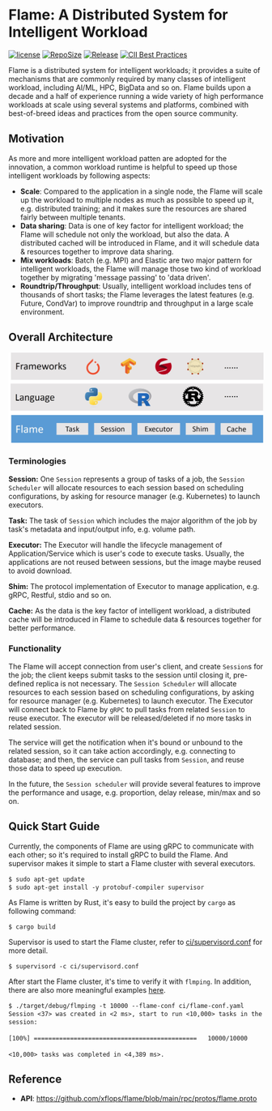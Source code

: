 # Flame: A Distributed System for Intelligent Workload

[![license](https://img.shields.io/github/license/xflops/flame)](http://github.com/xflops/flame)
[![RepoSize](https://img.shields.io/github/repo-size/xflops/flame)](http://github.com/xflops/flame)
[![Release](https://img.shields.io/github/release/xflops/flame)](https://github.com/xflops/flame/releases)
[![CII Best Practices](https://bestpractices.coreinfrastructure.org/projects/7299/badge)](https://bestpractices.coreinfrastructure.org/projects/7299)

Flame is a distributed system for intelligent workloads; it provides a suite of mechanisms that are commonly required by many classes of intelligent workload, 
including AI/ML, HPC, BigData and so on. Flame builds upon a decade and a half of experience running a wide variety of high performance workloads
at scale using several systems and platforms, combined with best-of-breed ideas and practices from the open source community.

## Motivation

As more and more intelligent workload patten are adopted for the innovation, a common workload runtime is helpful to speed up 
those intelligent workloads by following aspects:  

* **Scale**: Compared to the application in a single node, the Flame will scale up the workload to multiple nodes as much as possible to speed up it, e.g. distributed training; and it makes sure the resources are shared fairly between multiple tenants.   
* **Data sharing**: Data is one of key factor for intelligent workload; the Flame will schedule not only the workload, but also the data. A distributed cached will be introduced in Flame, and it will schedule data & resources together to improve data sharing.  
* **Mix workloads**: Batch (e.g. MPI) and Elastic are two major pattern for intelligent workloads, the Flame will manage those two kind of workload together by migrating 'message passing' to 'data driven'.
* **Roundtrip/Throughput**: Usually, intelligent workload includes tens of thousands of short tasks; the Flame leverages the latest features (e.g. Future, CondVar) to improve roundtrip and throughput in a large scale environment.

## Overall Architecture

![flame-architecture](docs/images/flame-architecture.jpg)

### Terminologies

**Session:** One `Session` represents a group of tasks of a job, the `Session Scheduler` will allocate resources to each session based on scheduling configurations, by asking for resource manager (e.g. Kubernetes) to launch executors.

**Task:** The task of `Session` which includes the major algorithm of the job by task's metadata and input/output info, e.g. volume path.

**Executor:** The Executor will handle the lifecycle management of Application/Service which is user's code to execute tasks. Usually, the applications are not reused between sessions, but the image maybe reused to avoid download.

**Shim:** The protocol implementation of Executor to manage application, e.g. gRPC, Restful, stdio and so on. 

**Cache:** As the data is the key factor of intelligent workload, a distributed cache will be introduced in Flame to schedule data & resources together for better performance.

### Functionality

The Flame will accept connection from user's client, and create `Session`s for the job; the client keeps submit tasks to the session until closing it, pre-defined replica is not necessary.
The `Session Scheduler` will allocate resources to each session based on scheduling configurations, by asking for resource manager (e.g. Kubernetes) to launch executor.
The Executor will connect back to Flame by `gRPC` to pull tasks from related `Session` to reuse executor. The executor will be released/deleted if no more tasks in related session.

The service will get the notification when it's bound or unbound to the related session, so it can take action accordingly, e.g. connecting to database; and then, the service can pull tasks from `Session`,
and reuse those data to speed up execution.

In the future, the `Session scheduler` will provide several features to improve the performance and usage, e.g. proportion, delay release, min/max and so on.

## Quick Start Guide

Currently, the components of Flame are using gRPC to communicate with each other; so it's required to install gRPC to build the Flame.
And supervisor makes it simple to start a Flame cluster with several executors.

```shell
$ sudo apt-get update
$ sudo apt-get install -y protobuf-compiler supervisor
```

As Flame is written by Rust, it's easy to build the project by `cargo` as following command: 

```shell
$ cargo build
```

Supervisor is used to start the Flame cluster, refer to [ci/supervisord.conf](ci/supervisord.conf) for more detail.

```shell
$ supervisord -c ci/supervisord.conf
```

After start the Flame cluster, it's time to verify it with `flmping`. In addition, there are also more meaningful examples [here](example).

```shell
$ ./target/debug/flmping -t 10000 --flame-conf ci/flame-conf.yaml
Session <37> was created in <2 ms>, start to run <10,000> tasks in the session:

[100%] =============================================   10000/10000

<10,000> tasks was completed in <4,389 ms>.
```

## Reference

* **API**: https://github.com/xflops/flame/blob/main/rpc/protos/flame.proto

